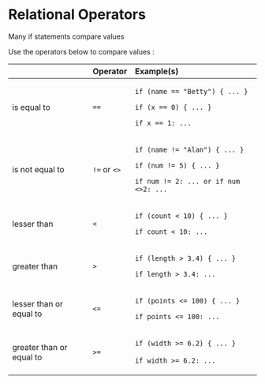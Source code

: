 # Relational Operators

Many if statements compare values

Use the operators below to compare values :

<table>
  <thead>
    <tr>
      <th style="text-align:left"></th>
      <th style="text-align:left">Operator</th>
      <th style="text-align:left">Example(s)</th>
    </tr>
  </thead>
  <tbody>
    <tr>
      <td style="text-align:left">is equal to</td>
      <td style="text-align:left"><code>==</code>
      </td>
      <td style="text-align:left">
        <p><code>if (name == &quot;Betty&quot;) { ... }</code>
        </p>
        <p><code>if (x == 0) { ... }</code>
        </p>
        <p><code>if x == 1: ...</code>
        </p>
      </td>
    </tr>
    <tr>
      <td style="text-align:left">is not equal to</td>
      <td style="text-align:left"><code>!=</code> or <code>&lt;&gt;</code>
      </td>
      <td style="text-align:left">
        <p><code>if (name != &quot;Alan&quot;) { ... }</code>
        </p>
        <p><code>if (num != 5) { ... }</code>
        </p>
        <p><code>if num != 2: ... or if num &lt;&gt;2: ...</code>
        </p>
      </td>
    </tr>
    <tr>
      <td style="text-align:left">lesser than</td>
      <td style="text-align:left"><code>&lt;</code>
      </td>
      <td style="text-align:left">
        <p><code>if (count &lt; 10) { ... }</code>
        </p>
        <p><code>if count &lt; 10: ...</code>
        </p>
      </td>
    </tr>
    <tr>
      <td style="text-align:left">greater than</td>
      <td style="text-align:left"><code>&gt;</code>
      </td>
      <td style="text-align:left">
        <p><code>if (length &gt; 3.4) { ... }</code>
        </p>
        <p><code>if length &gt; 3.4: ...</code>
        </p>
      </td>
    </tr>
    <tr>
      <td style="text-align:left">lesser than or equal to</td>
      <td style="text-align:left"><code>&lt;=</code>
      </td>
      <td style="text-align:left">
        <p><code>if (points &lt;= 100) { ... }</code>
        </p>
        <p><code>if points &lt;= 100: ...</code>
        </p>
      </td>
    </tr>
    <tr>
      <td style="text-align:left">greater than or equal to</td>
      <td style="text-align:left"><code>&gt;=</code>
      </td>
      <td style="text-align:left">
        <p><code>if (width &gt;= 6.2) { ... }</code>
        </p>
        <p><code>if width &gt;= 6.2: ...</code><em><br /></em>
        </p>
      </td>
    </tr>
  </tbody>
</table>

